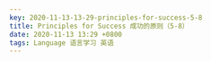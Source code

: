 ```yaml
---
key: 2020-11-13-13-29-principles-for-success-5-8
title: Principles for Success 成功的原则（5-8）
date: 2020-11-13 13:29 +0800
tags: Language 语言学习 英语
---
```




<!--more-->
